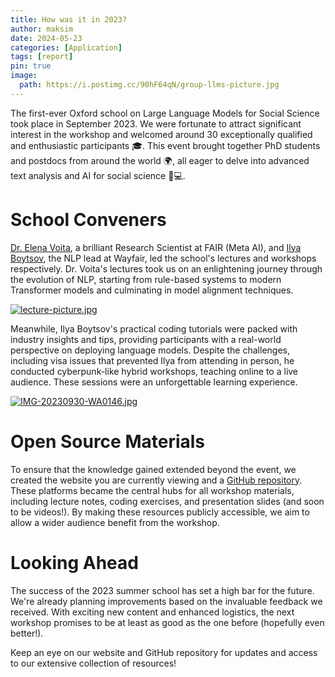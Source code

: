 ```yaml
---
title: How was it in 2023?
author: maksim
date: 2024-05-23
categories: [Application]
tags: [report]
pin: true
image:
  path: https://i.postimg.cc/90hF64qN/group-llms-picture.jpg
---
```


The first-ever Oxford school on Large Language Models for Social Science took place in September 2023. We were fortunate to attract significant interest in the workshop and welcomed around 30 exceptionally qualified and enthusiastic participants 🎓. This event brought together PhD students and postdocs from around the world 🌍, all eager to delve into advanced text analysis and AI for social science 🧠💻.


# School Conveners

[Dr. Elena Voita](https://lena-voita.github.io/), a brilliant Research Scientist at FAIR (Meta AI), and [Ilya Boytsov](https://www.linkedin.com/in/ieboytsov/), the NLP lead at Wayfair, led the school's lectures and workshops respectively. Dr. Voita's lectures took us on an enlightening journey through the evolution of NLP, starting from rule-based systems to modern Transformer models and culminating in model alignment techniques.

[![lecture-picture.jpg](https://i.postimg.cc/v8rmWvJR/lecture-picture.jpg)](https://postimg.cc/w3BHzDxF)

Meanwhile, Ilya Boytsov's practical coding tutorials were packed with industry insights and tips, providing participants with a real-world perspective on deploying language models. Despite the challenges, including visa issues that prevented Ilya from attending in person, he conducted cyberpunk-like hybrid workshops, teaching online to a live audience. These sessions were an unforgettable learning experience.

[![IMG-20230930-WA0146.jpg](https://i.postimg.cc/63RpbVTv/IMG-20230930-WA0146.jpg)](https://postimg.cc/wyqz7mXq)

# Open Source Materials

To ensure that the knowledge gained extended beyond the event, we created the website you are currently viewing and a [GitHub repository](https://github.com/antndlcrx/oxford-llms-workshop). These platforms became the central hubs for all workshop materials, including lecture notes, coding exercises, and presentation slides (and soon to be videos!). By making these resources publicly accessible, we aim to allow a wider audience benefit from the workshop. 

# Looking Ahead
The success of the 2023 summer school has set a high bar for the future. We're already planning improvements based on the invaluable feedback we received. With exciting new content and enhanced logistics, the next workshop promises to be at least as good as the one before (hopefully even better!). 

Keep an eye on our website and GitHub repository for updates and access to our extensive collection of resources!
